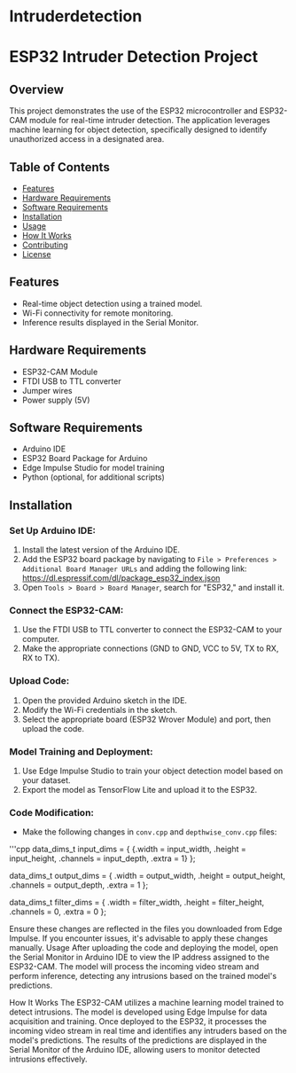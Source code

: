 # Intruderdetection
# ESP32 Intruder Detection Project

## Overview
This project demonstrates the use of the ESP32 microcontroller and ESP32-CAM module for real-time intruder detection. The application leverages machine learning for object detection, specifically designed to identify unauthorized access in a designated area.

## Table of Contents
- [Features](#features)
- [Hardware Requirements](#hardware-requirements)
- [Software Requirements](#software-requirements)
- [Installation](#installation)
- [Usage](#usage)
- [How It Works](#how-it-works)
- [Contributing](#contributing)
- [License](#license)

## Features
- Real-time object detection using a trained model.
- Wi-Fi connectivity for remote monitoring.
- Inference results displayed in the Serial Monitor.

## Hardware Requirements
- ESP32-CAM Module
- FTDI USB to TTL converter
- Jumper wires
- Power supply (5V)

## Software Requirements
- Arduino IDE
- ESP32 Board Package for Arduino
- Edge Impulse Studio for model training
- Python (optional, for additional scripts)

## Installation

### Set Up Arduino IDE:
1. Install the latest version of the Arduino IDE.
2. Add the ESP32 board package by navigating to `File > Preferences > Additional Board Manager URLs` and adding the following link:
https://dl.espressif.com/dl/package_esp32_index.json
3. Open `Tools > Board > Board Manager`, search for "ESP32," and install it.

### Connect the ESP32-CAM:
1. Use the FTDI USB to TTL converter to connect the ESP32-CAM to your computer.
2. Make the appropriate connections (GND to GND, VCC to 5V, TX to RX, RX to TX).

### Upload Code:
1. Open the provided Arduino sketch in the IDE.
2. Modify the Wi-Fi credentials in the sketch.
3. Select the appropriate board (ESP32 Wrover Module) and port, then upload the code.

### Model Training and Deployment:
1. Use Edge Impulse Studio to train your object detection model based on your dataset.
2. Export the model as TensorFlow Lite and upload it to the ESP32.

### Code Modification:
- Make the following changes in `conv.cpp` and `depthwise_conv.cpp` files:

'''cpp
data_dims_t input_dims = {
 {.width = input_width, .height = input_height,
  .channels = input_depth, .extra = 1}
};

data_dims_t output_dims = {
 .width = output_width, .height = output_height,
 .channels = output_depth, .extra = 1
};

data_dims_t filter_dims = {
 .width = filter_width, .height = filter_height,
 .channels = 0, .extra = 0
};

Ensure these changes are reflected in the files you downloaded from Edge Impulse. If you encounter issues, it's advisable to apply these changes manually.
Usage
After uploading the code and deploying the model, open the Serial Monitor in Arduino IDE to view the IP address assigned to the ESP32-CAM. The model will process the incoming video stream and perform inference, detecting any intrusions based on the trained model's predictions.

How It Works
The ESP32-CAM utilizes a machine learning model trained to detect intrusions. The model is developed using Edge Impulse for data acquisition and training. Once deployed to the ESP32, it processes the incoming video stream in real time and identifies any intruders based on the model's predictions. The results of the predictions are displayed in the Serial Monitor of the Arduino IDE, allowing users to monitor detected intrusions effectively.


